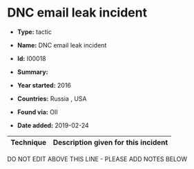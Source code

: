 # DNC email leak incident

* **Type:** tactic

* **Name:** DNC email leak incident

* **Id:** I00018

* **Summary:** 

* **Year started:** 2016

* **Countries:** Russia , USA

* **Found via:** OII

* **Date added:** 2019-02-24
 

| Technique | Description given for this incident |
| --------- | ------------------------- |


DO NOT EDIT ABOVE THIS LINE - PLEASE ADD NOTES BELOW